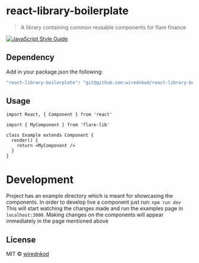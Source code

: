 # react-library-boilerplate

> A library containing common reusable components for flare finance

[![JavaScript Style Guide](https://img.shields.io/badge/code_style-standard-brightgreen.svg)](https://standardjs.com)

## Dependency

Add in your package.json the following:
```bash
"react-library-boilerplate": "git@github.com:wirednkod/react-library-boilerplate.git",
```

## Usage

```tsx
import React, { Component } from 'react'

import { MyComponent } from 'flare-lib'

class Example extends Component {
  render() {
    return <MyComponent />
  }
}
```

# Development

Project has an example directory which is meant for showcasing the components.
In order to develop live a component just run: `npm run dev`
This will start watching the changes made and run the examples page in `localhost:3000`.
Making changes on the components will appear immediately in the page mentioned above

## License

MIT © [wirednkod](https://github.com/wirednkod)
